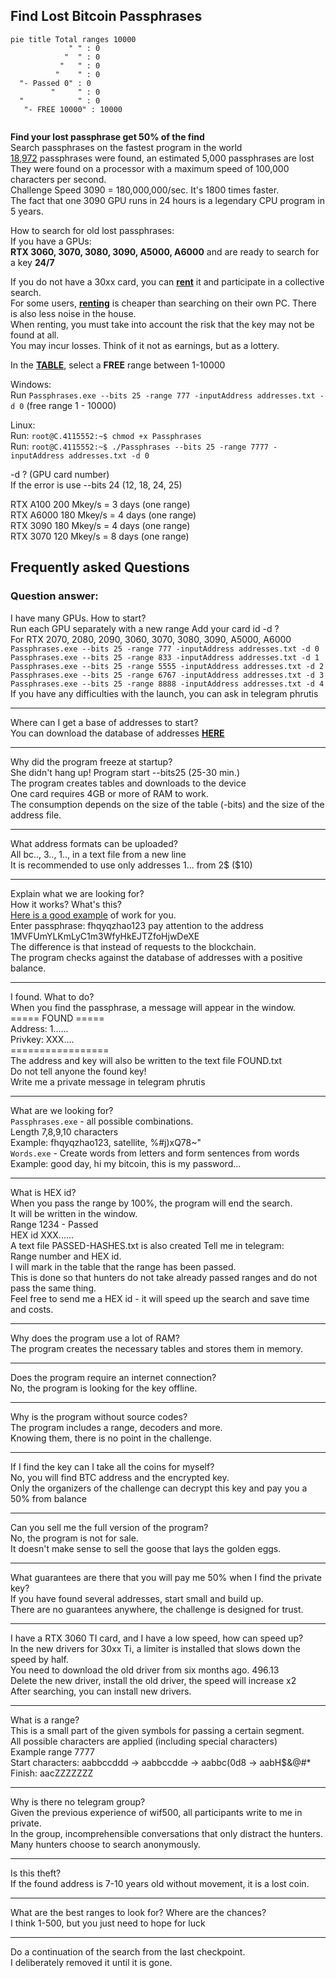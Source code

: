 ## Find Lost Bitcoin Passphrases

```mermaid
pie title Total ranges 10000
             " " : 0
            "  " : 0
           "   " : 0
          "    " : 0
  "- Passed 0" : 0
         "     " : 0
  "            " : 0
   "- FREE 10000" : 10000
   
```
**Find your lost passphrase get 50% of the find**</br>
Search passphrases on the fastest program in the world</br>
[18,972](https://allprivatekeys.com/hacked-brainwallets-with-balance) passphrases were found, an estimated 5,000 passphrases are lost</br>
They were found on a processor with a maximum speed of 100,000 characters per second.</br>
Challenge Speed 3090 = 180,000,000/sec. It's 1800 times faster.</br>
The fact that one 3090 GPU runs in 24 hours is a legendary CPU program in 5 years.</br>

How to search for old lost passphrases:</br>
If you have a GPUs:</br>
**RTX 3060, 3070, 3080, 3090, A5000, A6000** and are ready to search for a key **24/7**</br>

If you do not have a 30xx card, you can [**rent**](https://vast.ai) it and participate in a collective search. </br>
For some users, [**renting**](https://vast.ai) is cheaper than searching on their own PC. There is also less noise in the house.</br>
When renting, you must take into account the risk that the key may not be found at all.</br> 
You may incur losses. Think of it not as earnings, but as a lottery.

In the [**TABLE**](https://github.com/phrutis/Passphrases/blob/main/Others/Table.md), select a **FREE** range between 1-10000

Windows:</br>
Run ```Passphrases.exe --bits 25 -range 777 -inputAddress addresses.txt -d 0``` (free range 1 - 10000)

Linux:</br>
Run: ```root@C.4115552:~$ chmod +x Passphrases```</br>
Run: ```root@C.4115552:~$ ./Passphrases --bits 25 -range 7777 -inputAddress addresses.txt -d 0```</br>

-d ? (GPU card number)</br>
If the error is use --bits 24 (12, 18, 24, 25)

RTX A100 200 Mkey/s = 3 days (one range)</br>
RTX A6000 180 Mkey/s = 4 days (one range)</br>
RTX 3090 180 Mkey/s = 4 days (one range)</br>
RTX 3070 120 Mkey/s = 8 days (one range)</br>

## Frequently asked Questions
### Question answer:

I have many GPUs. How to start?</br>
Run each GPU separately with a new range Add your card id -d ?</br>
For RTX 2070, 2080, 2090, 3060, 3070, 3080, 3090, A5000, A6000</br>
```Passphrases.exe --bits 25 -range 777 -inputAddress addresses.txt -d 0```</br>
```Passphrases.exe --bits 25 -range 833 -inputAddress addresses.txt -d 1```</br>
```Passphrases.exe --bits 25 -range 5555 -inputAddress addresses.txt -d 2```</br>
```Passphrases.exe --bits 25 -range 6767 -inputAddress addresses.txt -d 3```</br>
```Passphrases.exe --bits 25 -range 8888 -inputAddress addresses.txt -d 4```</br>
If you have any difficulties with the launch, you can ask in telegram phrutis<hr>

Where can I get a base of addresses to start?</br>
You can download the database of addresses [**HERE**](https://github.com/phrutis/Passphrases/releases/tag/1.0)<hr>

Why did the program freeze at startup?</br>
She didn't hang up! Program start --bits25 (25-30 min.)</br>
The program creates tables and downloads to the device</br>
One card requires 4GB or more of RAM to work.</br>
The consumption depends on the size of the table (-bits) and the size of the address file.<hr>

What address formats can be uploaded?</br>
All bc.., 3.., 1.., in a text file from a new line</br>
It is recommended to use only addresses 1... from 2$ ($10)<hr>

Explain what we are looking for?</br>
How it works? What's this?</br>
[Here is a good example](https://allprivatekeys.com/try-your-passphrase) of work for you.</br>
Enter passphrase: fhqyqzhao123 pay attention to the address 1MVFUmYLKmLyC1m3WfyHkEJTZfoHjwDeXE</br>
The difference is that instead of requests to the blockchain.</br> 
The program checks against the database of addresses with a positive balance.<hr>

I found. What to do?</br>
When you find the passphrase, a message will appear in the window.</br>
===== FOUND =====</br>
Address: 1......</br>
Privkey: XXX....</br>
=================</br>
The address and key will also be written to the text file FOUND.txt</br>
Do not tell anyone the found key!</br>
Write me a private message in telegram phrutis<hr>

What are we looking for?</br>
```Passphrases.exe``` - all possible combinations.</br>
Length 7,8,9,10 characters</br>
Example: fhqyqzhao123, satellite, %#j)xQ78~"</br>
```Words.exe``` - Create words from letters and form sentences from words</br>
Example: good day, hi my bitcoin, this is my password...<hr>

What is HEX id?</br>
When you pass the range by 100%, the program will end the search.</br>
It will be written in the window.</br>
Range 1234 - Passed</br>
HEX id XXX......</br>
A text file PASSED-HASHES.txt is also created
Tell me in telegram:</br>
Range number and HEX id.</br>
I will mark in the table that the range has been passed.</br>
This is done so that hunters do not take already passed ranges and do not pass the same thing.</br>
Feel free to send me a HEX id - it will speed up the search and save time and costs.<hr>

Why does the program use a lot of RAM?</br>
The program creates the necessary tables and stores them in memory.<hr>

Does the program require an internet connection?</br>
No, the program is looking for the key offline.<hr>

Why is the program without source codes?</br>
The program includes a range, decoders and more.</br>
Knowing them, there is no point in the challenge.<hr>

If I find the key can I take all the coins for myself?</br>
No, you will find BTC address and the encrypted key.</br>
Only the organizers of the challenge can decrypt this key and pay you a 50% from balance<hr>

Can you sell me the full version of the program?</br>
No, the program is not for sale.</br>
It doesn't make sense to sell the goose that lays the golden eggs.<hr>

What guarantees are there that you will pay me 50% when I find the private key?</br>
If you have found several addresses, start small and build up.</br>
There are no guarantees anywhere, the challenge is designed for trust.<hr>

I have a RTX 3060 TI card, and I have a low speed, how can speed up?</br>
In the new drivers for 30xx Ti, a limiter is installed that slows down the speed by half.</br>
You need to download the old driver from six months ago. 496.13</br>
Delete the new driver, install the old driver, the speed will increase x2</br>
After searching, you can install new drivers.<hr>

What is a range?</br>
This is a small part of the given symbols for passing a certain segment.</br>
All possible characters are applied (including special characters)</br>
Example range 7777</br>
Start characters: 
aabbccddd -> aabbccdde -> aabbc(0d8 -> aabH$&@#*</br>
Finish: aacZZZZZZZ<hr>

Why is there no telegram group?</br>
Given the previous experience of wif500, all participants write to me in private.</br>
In the group, incomprehensible conversations that only distract the hunters.</br>
Many hunters choose to search anonymously.<hr>

Is this theft?</br>
If the found address is 7-10 years old without movement, it is a lost coin.<hr>

What are the best ranges to look for? Where are the chances?</br>
I think 1-500, but you just need to hope for luck<hr>

Do a continuation of the search from the last checkpoint.</br>
I deliberately removed it until it is gone.



